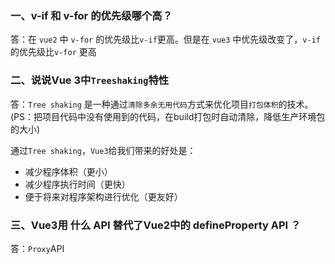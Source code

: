 ### 一、**v-if 和 v-for 的优先级哪个高？**

答：在 `vue2` 中 `v-for` 的优先级比`v-if`更高。但是在 `vue3` 中优先级改变了，`v-if` 的优先级比`v-for` 更高

### 二、说说**Vue 3中`Treeshaking`特性**

答：`Tree shaking` 是一种通过`清除多余无用代码`方式来优化项目`打包体积`的技术。(PS：把项目代码中没有使用到的代码，在build打包时自动清除，降低生产环境包的大小)

通过`Tree shaking`，`Vue3`给我们带来的好处是：

- 减少程序体积（更小）
- 减少程序执行时间（更快）
- 便于将来对程序架构进行优化（更友好）

### 三、**Vue3用 什么 API 替代了Vue2中的 defineProperty API ？**

答：`Proxy`API